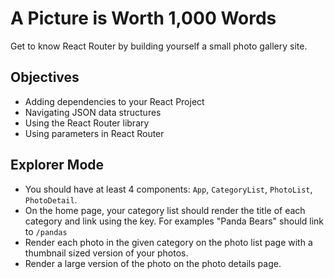 # **A Picture is Worth 1,000 Words**

Get to know React Router by building yourself a small photo gallery site.

## **Objectives**

- Adding dependencies to your React Project
- Navigating JSON data structures
- Using the React Router library
- Using parameters in React Router

## **Explorer Mode**

- You should have at least 4 components: `App`, `CategoryList`, `PhotoList`, `PhotoDetail`.
- On the home page, your category list should render the title of each category and link using the key. For examples "Panda Bears" should link to `/pandas`
- Render each photo in the given category on the photo list page with a thumbnail sized version of your photos.
- Render a large version of the photo on the photo details page.
